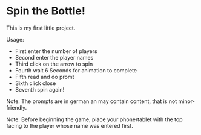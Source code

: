 # Spin the Bottle!

This is my first little project.

Usage:

- First enter the number of players
- Second enter the player names
- Third click on the arrow to spin
- Fourth wait 6 Seconds for animation to complete
- Fifth read and do promt
- Sixth click close
- Seventh spin again!

Note: The prompts are in german an may contain content, that is not minor-friendly.

Note: Before beginning the game, place your phone/tablet with the top facing to the player whose name was entered first.
